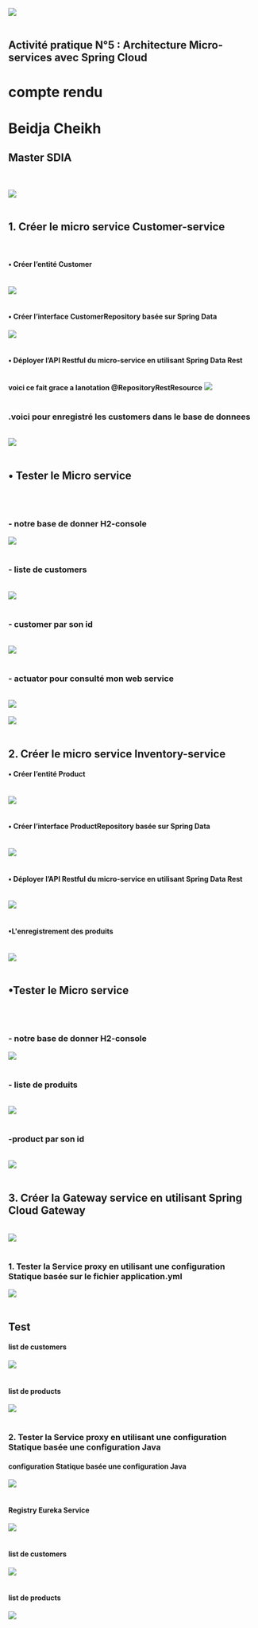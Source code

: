 <img src="captures/img.png"/><br><br>
<h2>Activité pratique N°5 : Architecture Micro-services avec Spring Cloud</h2>
<h1>compte rendu</h1>
<h1>Beidja Cheikh</h1>
<h2>Master SDIA </h2><br><br>
<img src="captures/img1.png"/><br><br>
<h2>1. Créer le micro service Customer-service</h2><br>
<h4>• Créer l’entité Customer </h4><br>
<img src="captures/img2.png"/><br><br>
<h4>• Créer l’interface CustomerRepository basée sur Spring Data </h4>
<img src="captures/img3.png"/><br><br>
<h4>• Déployer l’API Restful du micro-service en utilisant Spring Data Rest </h4><br>
<b>voici ce fait grace a lanotation @RepositoryRestResource</b></b>
<img src="captures/img4.png"/><br><br>
<h3>.voici pour enregistré les customers dans le base de donnees</h3><br>
<img src="captures/img13.png"/><br><br>
<h2>• <b>Tester le Micro service</b></h2><br><br>
<h3>- notre base de donner H2-console </h3>
<img src="captures/img9.png"/><br><br>
<h3>- liste de customers </h3><br>
<img src="captures/img5.png"/><br><br>
<h3>- customer par son id </h3><br>
<img src="captures/img6.png"/><br><br>
<h3>- actuator pour consulté mon web service </h3><br>
<img src="captures/img7.png"/><br><br>
<img src="captures/img8.png"/><br><br>
<h2>2. Créer le micro service Inventory-service </h2>
<h4>• Créer l’entité Product</h4><br>
<img src="captures/img10.png"/><br><br>
<h4>• Créer l’interface ProductRepository basée sur Spring Data</h4><br>
<img src="captures/img11.png"/><br><br>
<h4>• Déployer l’API Restful du micro-service en utilisant Spring Data Rest</h4><br>
<img src="captures/img12.png"/><br><br>
<h4>•L'enregistrement des produits</h4><br>
<img src="captures/img14.png"/><br><br>
<h2>•<b>Tester le Micro service</b></h2><br><br>
<h3>- notre base de donner H2-console </h3>
<img src="captures/img15.png"/><br><br>
<h3>- liste de produits </h3><br>
<img src="captures/img16.png"/><br><br>
<h3>-product par son id </h3><br>
<img src="captures/img17.png"/><br><br>
<h2>3. Créer la Gateway service en utilisant Spring Cloud Gateway</h2><br>
<img src="captures/img18.png"/><br><br>
<h3>1. Tester la Service proxy en utilisant une configuration Statique basée
sur le fichier application.yml</h3>
<img src="captures/img19.png"/><br><br>
<h2>Test</h2>
<h4>list de customers </h4>
<img src="captures/img20.png"/><br><br>
<h4>list de products </h4>
<img src="captures/img21.png"/><br><br>
<h3>2. Tester la Service proxy en utilisant une configuration Statique basée
une configuration Java</h3>
<h4>configuration Statique basée une configuration Java</h4>
<img src="captures/img22.png"/><br><br>
<h4>Registry Eureka Service </h4>
<img src="captures/img22.png"/><br><br>
<h4>list de customers </h4>
<img src="captures/img20.png"/><br><br>
<h4>list de products </h4>
<img src="captures/img21.png"/><br><br>



























